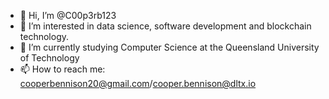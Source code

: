 - 👋 Hi, I’m @C00p3rb123
- 👀 I’m interested in data science, software development and blockchain technology. 
- 🌱 I’m currently studying Computer Science at the Queensland University of Technology
- 📫 How to reach me: cooperbennison20@gmail.com/cooper.bennison@dltx.io

<!---
C00p3rb123/C00p3rb123 is a ✨ special ✨ repository because its `README.md` (this file) appears on your GitHub profile.
You can click the Preview link to take a look at your changes.
--->
